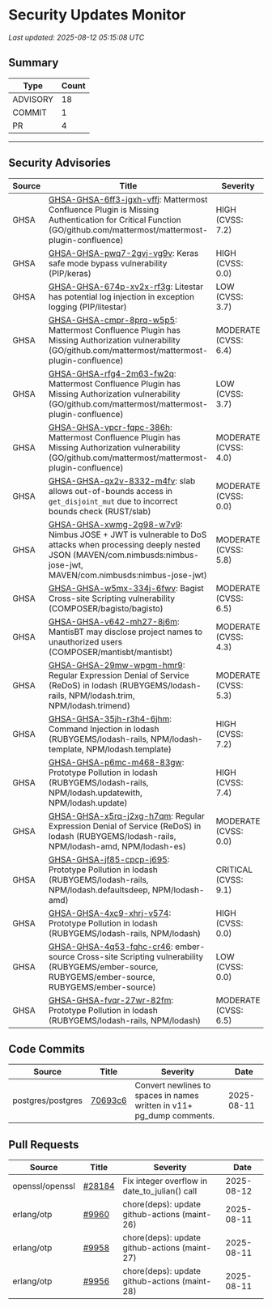# Security Updates Monitor

*Last updated: 2025-08-12 05:15:08 UTC*

## Summary
| Type | Count |
|------|-------|
| ADVISORY | 18 |
| COMMIT | 1 |
| PR | 4 |

---

## Security Advisories

| Source | Title | Severity | Date |
|--------|-------|----------|------|
| GHSA | [GHSA-GHSA-6ff3-jgxh-vffj](https://github.com/advisories/GHSA-6ff3-jgxh-vffj): Mattermost Confluence Plugin is Missing Authentication for Critical Function (GO/github.com/mattermost/mattermost-plugin-confluence) | HIGH (CVSS: 7.2) | 2025-08-11 |
| GHSA | [GHSA-GHSA-pwq7-2gvj-vg9v](https://github.com/advisories/GHSA-pwq7-2gvj-vg9v): Keras safe mode bypass vulnerability (PIP/keras) | HIGH (CVSS: 0.0) | 2025-08-11 |
| GHSA | [GHSA-GHSA-674p-xv2x-rf3g](https://github.com/advisories/GHSA-674p-xv2x-rf3g): Litestar has potential log injection in exception logging (PIP/litestar) | LOW (CVSS: 3.7) | 2025-08-11 |
| GHSA | [GHSA-GHSA-cmpr-8prq-w5p5](https://github.com/advisories/GHSA-cmpr-8prq-w5p5): Mattermost Confluence Plugin has Missing Authorization vulnerability (GO/github.com/mattermost/mattermost-plugin-confluence) | MODERATE (CVSS: 6.4) | 2025-08-11 |
| GHSA | [GHSA-GHSA-rfg4-2m63-fw2q](https://github.com/advisories/GHSA-rfg4-2m63-fw2q): Mattermost Confluence Plugin has Missing Authorization vulnerability (GO/github.com/mattermost/mattermost-plugin-confluence) | LOW (CVSS: 3.7) | 2025-08-11 |
| GHSA | [GHSA-GHSA-vpcr-fqpc-386h](https://github.com/advisories/GHSA-vpcr-fqpc-386h): Mattermost Confluence Plugin has Missing Authorization vulnerability (GO/github.com/mattermost/mattermost-plugin-confluence) | MODERATE (CVSS: 4.0) | 2025-08-11 |
| GHSA | [GHSA-GHSA-qx2v-8332-m4fv](https://github.com/advisories/GHSA-qx2v-8332-m4fv): slab allows out-of-bounds access in `get_disjoint_mut` due to incorrect bounds check (RUST/slab) | MODERATE (CVSS: 0.0) | 2025-08-11 |
| GHSA | [GHSA-GHSA-xwmg-2g98-w7v9](https://github.com/advisories/GHSA-xwmg-2g98-w7v9): Nimbus JOSE + JWT is vulnerable to DoS attacks when processing deeply nested JSON (MAVEN/com.nimbusds:nimbus-jose-jwt, MAVEN/com.nimbusds:nimbus-jose-jwt) | MODERATE (CVSS: 5.8) | 2025-07-11 |
| GHSA | [GHSA-GHSA-w5mx-334j-6fwv](https://github.com/advisories/GHSA-w5mx-334j-6fwv): Bagist Cross-site Scripting vulnerability (COMPOSER/bagisto/bagisto) | MODERATE (CVSS: 6.5) | 2024-03-01 |
| GHSA | [GHSA-GHSA-v642-mh27-8j6m](https://github.com/advisories/GHSA-v642-mh27-8j6m): MantisBT may disclose project names to unauthorized users  (COMPOSER/mantisbt/mantisbt) | MODERATE (CVSS: 4.3) | 2023-10-17 |
| GHSA | [GHSA-GHSA-29mw-wpgm-hmr9](https://github.com/advisories/GHSA-29mw-wpgm-hmr9): Regular Expression Denial of Service (ReDoS) in lodash (RUBYGEMS/lodash-rails, NPM/lodash.trim, NPM/lodash.trimend) | MODERATE (CVSS: 5.3) | 2022-01-06 |
| GHSA | [GHSA-GHSA-35jh-r3h4-6jhm](https://github.com/advisories/GHSA-35jh-r3h4-6jhm): Command Injection in lodash (RUBYGEMS/lodash-rails, NPM/lodash-template, NPM/lodash.template) | HIGH (CVSS: 7.2) | 2021-05-06 |
| GHSA | [GHSA-GHSA-p6mc-m468-83gw](https://github.com/advisories/GHSA-p6mc-m468-83gw): Prototype Pollution in lodash (RUBYGEMS/lodash-rails, NPM/lodash.updatewith, NPM/lodash.update) | HIGH (CVSS: 7.4) | 2020-07-15 |
| GHSA | [GHSA-GHSA-x5rq-j2xg-h7qm](https://github.com/advisories/GHSA-x5rq-j2xg-h7qm): Regular Expression Denial of Service (ReDoS) in lodash (RUBYGEMS/lodash-rails, NPM/lodash-amd, NPM/lodash-es) | MODERATE (CVSS: 0.0) | 2019-07-19 |
| GHSA | [GHSA-GHSA-jf85-cpcp-j695](https://github.com/advisories/GHSA-jf85-cpcp-j695): Prototype Pollution in lodash (RUBYGEMS/lodash-rails, NPM/lodash.defaultsdeep, NPM/lodash-amd) | CRITICAL (CVSS: 9.1) | 2019-07-10 |
| GHSA | [GHSA-GHSA-4xc9-xhrj-v574](https://github.com/advisories/GHSA-4xc9-xhrj-v574): Prototype Pollution in lodash (RUBYGEMS/lodash-rails, NPM/lodash) | HIGH (CVSS: 0.0) | 2019-02-07 |
| GHSA | [GHSA-GHSA-4q53-fqhc-cr46](https://github.com/advisories/GHSA-4q53-fqhc-cr46): ember-source Cross-site Scripting vulnerability (RUBYGEMS/ember-source, RUBYGEMS/ember-source, RUBYGEMS/ember-source) | LOW (CVSS: 0.0) | 2018-08-28 |
| GHSA | [GHSA-GHSA-fvqr-27wr-82fm](https://github.com/advisories/GHSA-fvqr-27wr-82fm): Prototype Pollution in lodash (RUBYGEMS/lodash-rails, NPM/lodash) | MODERATE (CVSS: 6.5) | 2018-07-26 |

## Code Commits

| Source | Title | Severity | Date |
|--------|-------|----------|------|
| postgres/postgres | [70693c6](https://github.com/postgres/postgres/commit/70693c645f6e490b9ed450e8611e94ab7af3aad2) | Convert newlines to spaces in names written in v11+ pg_dump comments. | 2025-08-11 |

## Pull Requests

| Source | Title | Severity | Date |
|--------|-------|----------|------|
| openssl/openssl | [#28184](https://github.com/openssl/openssl/pull/28184) | Fix integer overflow in date_to_julian() call | 2025-08-12 |
| erlang/otp | [#9960](https://github.com/erlang/otp/pull/9960) | chore(deps): update github-actions (maint-26) | 2025-08-11 |
| erlang/otp | [#9958](https://github.com/erlang/otp/pull/9958) | chore(deps): update github-actions (maint-27) | 2025-08-11 |
| erlang/otp | [#9956](https://github.com/erlang/otp/pull/9956) | chore(deps): update github-actions (maint-28) | 2025-08-11 |


